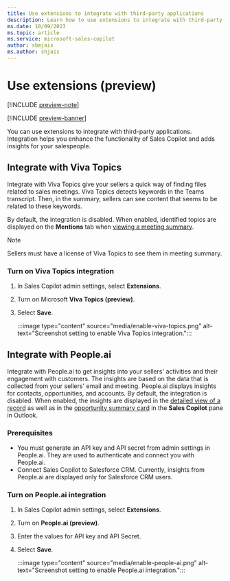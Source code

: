 ```yaml
---
title: Use extensions to integrate with third-party applications
description: Learn how to use extensions to integrate with third-party applications
ms.date: 10/09/2023
ms.topic: article
ms.service: microsoft-sales-copilot
author: sbmjais
ms.author: shjais
---
```


# Use extensions (preview)

[!INCLUDE [preview-note](includes/preview-note.md)]

[!INCLUDE [preview-banner](includes/preview-banner.md)]

You can use extensions to integrate with third-party applications. Integration helps you enhance the functionality of Sales Copilot and adds insights for your salespeople.

## Integrate with Viva Topics

Integrate with Viva Topics give your sellers a quick way of finding files related to sales meetings. Viva Topics detects keywords in the Teams transcript. Then, in the summary, sellers can see content that seems to be related to these keywords. 

By default, the integration is disabled. When enabled, identified topics are displayed on the **Mentions** tab when [viewing a meeting summary](view-understand-meeting-summary.md#view-viva-topics-in-meeting-summary-preview).

> [!NOTE]
> Sellers must have a license of Viva Topics to see them in meeting summary.

### Turn on Viva Topics integration

1.	In Sales Copilot admin settings, select **Extensions**.

2.	Turn on Microsoft **Viva Topics (preview)**.

3.	Select **Save**.

    :::image type="content" source="media/enable-viva-topics.png" alt-text="Screenshot setting to enable Viva Topics integration.":::

## Integrate with People.ai

Integrate with People.ai to get insights into your sellers' activities and their engagement with customers. The insights are based on the data that is collected from your sellers' email and meeting. People.ai displays insights for contacts, opportunities, and accounts. By default, the integration is disabled. When enabled, the insights are displayed in the [detailed view of a record](view-record-details.md#view-peopleai-insights-preview) as well as in the [opportunity summary card](view-opportunity-summary.md#view-peopleai-insights-in-opportunity-summary-preview) in the **Sales Copilot** pane in Outlook.

### Prerequisites

- You must generate an API key and API secret from admin settings in People.ai. They are used to authenticate and connect you with People.ai. 
- Connect Sales Copilot to Salesforce CRM. Currently, insights from People.ai are displayed only for Salesforce CRM users.

### Turn on People.ai integration

1.	In Sales Copilot admin settings, select **Extensions**.

2.	Turn on **People.ai (preview)**.

3.	Enter the values for API key and API Secret.

4.	Select **Save**.

    :::image type="content" source="media/enable-people-ai.png" alt-text="Screenshot setting to enable People.ai integration.":::